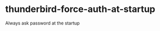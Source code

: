 thunderbird-force-auth-at-startup
=================================

Always ask password at the startup
